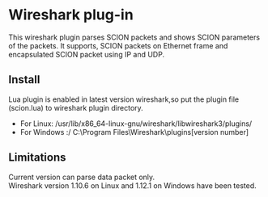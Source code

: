 Wireshark plug-in
====
This wireshark plugin parses SCION packets and shows SCION parameters of the packets.
It supports, SCION packets on Ethernet frame and encapsulated SCION packet using IP and UDP.


Install
-----------
Lua plugin is enabled in latest version wireshark,so put the plugin file (scion.lua) to wireshark plugin directory.
* For Linux: /usr/lib/x86_64-linux-gnu/wireshark/libwireshark3/plugins/
* For Windows :/ C:\Program Files\Wireshark\plugins\[version number]

Limitations
---------------------
Current version can parse data packet only.  
Wireshark version 1.10.6 on Linux and 1.12.1 on Windows have been tested.
